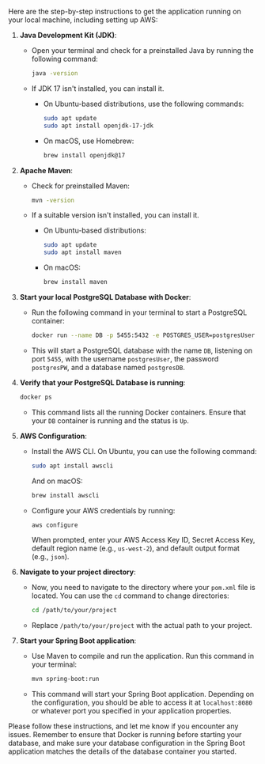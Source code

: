 

Here are the step-by-step instructions to get the application running on your local machine, including setting up AWS:

1. **Java Development Kit (JDK)**:
    - Open your terminal and check for a preinstalled Java by running the following command:

        ```bash
        java -version
        ```

    - If JDK 17 isn't installed, you can install it. 
        - On Ubuntu-based distributions, use the following commands:

            ```bash
            sudo apt update
            sudo apt install openjdk-17-jdk
            ```

        - On macOS, use Homebrew:

            ```bash
            brew install openjdk@17
            ```

2. **Apache Maven**:
    - Check for preinstalled Maven:

        ```bash
        mvn -version
        ```

    - If a suitable version isn't installed, you can install it.
        - On Ubuntu-based distributions:

            ```bash
            sudo apt update
            sudo apt install maven
            ```

        - On macOS:

            ```bash
            brew install maven
            ```

3. **Start your local PostgreSQL Database with Docker**:
    - Run the following command in your terminal to start a PostgreSQL container:

        ```bash
        docker run --name DB -p 5455:5432 -e POSTGRES_USER=postgresUser -e POSTGRES_PASSWORD=postgresPW -e POSTGRES_DB=postgresDB -d postgres
        ```

    - This will start a PostgreSQL database with the name `DB`, listening on port `5455`, with the username `postgresUser`, the password `postgresPW`, and a database named `postgresDB`.

4. **Verify that your PostgreSQL Database is running**:

    ```bash
    docker ps
    ```

    - This command lists all the running Docker containers. Ensure that your `DB` container is running and the status is `Up`.

5. **AWS Configuration**:
    - Install the AWS CLI. On Ubuntu, you can use the following command:

        ```bash
        sudo apt install awscli
        ```

      And on macOS:

        ```bash
        brew install awscli
        ```

    - Configure your AWS credentials by running:

        ```bash
        aws configure
        ```

      When prompted, enter your AWS Access Key ID, Secret Access Key, default region name (e.g., `us-west-2`), and default output format (e.g., `json`).

6. **Navigate to your project directory**:
    - Now, you need to navigate to the directory where your `pom.xml` file is located. You can use the `cd` command to change directories:

        ```bash
        cd /path/to/your/project
        ```

    - Replace `/path/to/your/project` with the actual path to your project.

7. **Start your Spring Boot application**:
    - Use Maven to compile and run the application. Run this command in your terminal:

        ```bash
        mvn spring-boot:run
        ```

    - This command will start your Spring Boot application. Depending on the configuration, you should be able to access it at `localhost:8080` or whatever port you specified in your application properties.

Please follow these instructions, and let me know if you encounter any issues. Remember to ensure that Docker is running before starting your database, and make sure your database configuration in the Spring Boot application matches the details of the database container you started.

